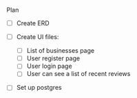 Plan
- [ ] Create ERD
- [ ] Create UI files:
  - [ ] List of businesses page
  - [ ] User register page
  - [ ] User login page
  - [ ] User can see a list of recent reviews
- [ ] Set up postgres

